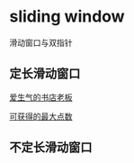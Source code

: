 # sliding window

滑动窗口与双指针

## 定长滑动窗口

[爱生气的书店老板](./code/爱生气的书店老板.java)

[可获得的最大点数](./code/可获得的最大点数.java)



## 不定长滑动窗口


